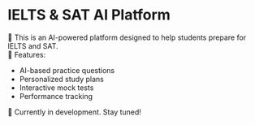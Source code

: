 # IELTS & SAT AI Platform  
🚀 This is an AI-powered platform designed to help students prepare for IELTS and SAT.  
📌 Features:  
- AI-based practice questions  
- Personalized study plans  
- Interactive mock tests  
- Performance tracking  

🔨 Currently in development. Stay tuned!  

